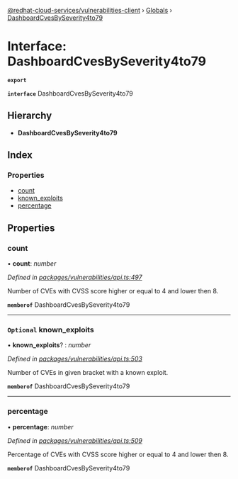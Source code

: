 [@redhat-cloud-services/vulnerabilities-client](../README.md) › [Globals](../globals.md) › [DashboardCvesBySeverity4to79](dashboardcvesbyseverity4to79.md)

# Interface: DashboardCvesBySeverity4to79

**`export`** 

**`interface`** DashboardCvesBySeverity4to79

## Hierarchy

* **DashboardCvesBySeverity4to79**

## Index

### Properties

* [count](dashboardcvesbyseverity4to79.md#count)
* [known_exploits](dashboardcvesbyseverity4to79.md#optional-known_exploits)
* [percentage](dashboardcvesbyseverity4to79.md#percentage)

## Properties

###  count

• **count**: *number*

*Defined in [packages/vulnerabilities/api.ts:497](https://github.com/RedHatInsights/javascript-clients/blob/master/packages/vulnerabilities/api.ts#L497)*

Number of CVEs with CVSS score higher or equal to 4 and lower then 8.

**`memberof`** DashboardCvesBySeverity4to79

___

### `Optional` known_exploits

• **known_exploits**? : *number*

*Defined in [packages/vulnerabilities/api.ts:503](https://github.com/RedHatInsights/javascript-clients/blob/master/packages/vulnerabilities/api.ts#L503)*

Number of CVEs in given bracket with a known exploit.

**`memberof`** DashboardCvesBySeverity4to79

___

###  percentage

• **percentage**: *number*

*Defined in [packages/vulnerabilities/api.ts:509](https://github.com/RedHatInsights/javascript-clients/blob/master/packages/vulnerabilities/api.ts#L509)*

Percentage of CVEs with CVSS score higher or equal to 4 and lower then 8.

**`memberof`** DashboardCvesBySeverity4to79
